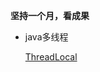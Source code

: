 **坚持一个月，看成果**

- java多线程

  [ThreadLocal](https://github.com/lihuanmin/autoGuide/tree/main/java/%E5%A4%9A%E7%BA%BF%E7%A8%8B/ThreadLocal)

  

